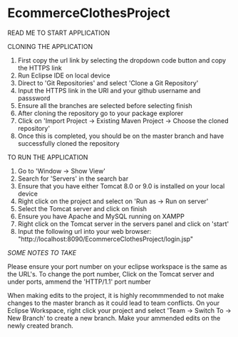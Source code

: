 # EcommerceClothesProject

READ ME TO START APPLICATION


CLONING THE APPLICATION

1. First copy the url link by selecting the dropdown code button and copy the HTTPS link
2. Run Eclipse IDE on local device
3. Direct to 'Git Repositories' and select 'Clone a Git Repository'
4. Input the HTTPS link in the URI and your github username and passsword
5. Ensure all the branches are selected before selecting finish
6. After cloning the repository go to your package explorer
7. Click on 'Import Project -> Existing Maven Project -> Choose the cloned repository'
8. Once this is completed, you should be on the master branch and have successfully cloned the repository


TO RUN THE APPLICATION

1. Go to 'Window -> Show View'
2. Search for 'Servers' in the search bar
3. Ensure that you have either Tomcat 8.0 or 9.0 is installed on your local device
4. Right click on the project and select on 'Run as -> Run on server'
5. Select the Tomcat server and click on finish
6. Ensure you have Apache and MySQL running on XAMPP
7. Right click on the Tomcat server in the servers panel and click on 'start'
8. Input the following url into your web browser: "http://localhost:8090/EcommerceClothesProject/login.jsp"


*SOME NOTES TO TAKE*

Please ensure your port number on your eclipse workspace is the same as the URL's. To change the port number,
Click on the Tomcat server and under ports, ammend the 'HTTP/1.1' port number

When making edits to the project, it is highly recommmended to not make changes to the master branch as it could lead to team conflicts.
On your Eclipse Workspace, right click your project and select 'Team -> Switch To -> New Branch' to create a new branch.
Make your ammended edits on the newly created branch.
